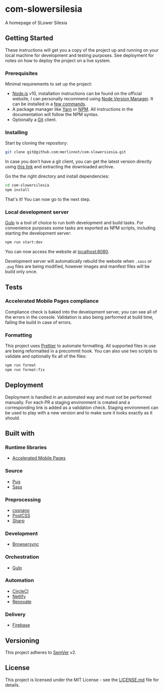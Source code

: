 # com-slowersilesia

A homepage of SLower Silesia

## Getting Started

These instructions will get you a copy of the project up and running on your
local machine for development and testing purposes. See deployment for notes on
how to deploy the project on a live system.

### Prerequisites

Minimal requirements to set up the project:

- [Node.js](https://nodejs.org/en) v10, installation instructions can be found
  on the official website, I can personally recommend using
  [Node Version Manager](https://github.com/creationix/nvm#readme). It can be
  installed in a
  [few commands](https://nodejs.org/en/download/package-manager/#nvm).
- A package manager like [Yarn](https://yarnpkg.com) or
  [NPM](https://www.npmjs.com). All instructions in the documentation will
  follow the NPM syntax.
- Optionally a [Git](https://git-scm.com) client.

### Installing

Start by cloning the repository:

```bash
git clone git@github.com:merlinnot/com-slowersiesia.git
```

In case you don't have a git client, you can get the latest version directly
using
[this link](https://github.com/merlinnot/com-slowersilesia/archive/master.zip)
and extracting the downloaded archive.

Go the the right directory and install dependencies:

```bash
cd com-slowersilesia
npm install
```

That's it! You can now go to the next step.

### Local development server

[Gulp](http://gulpjs.com) is a tool of choice to run both development and build
tasks. For convenience purposes some tasks are exported as NPM scripts,
including starting the development server:

```bash
npm run start:dev
```

You can now access the website at [localhost:8080](http://localhost:8080).

Development server will automatically rebuild the website when `.sass` or `.pug`
files are being modified, however images and manifest files will be build only
once.

## Tests

### Accelerated Mobile Pages compliance

Compliance check is baked into the development server, you can see all of the
errors in the console. Validation is also being performed at build time, failing
the build in case of errors.

### Formatting

This project uses [Prettier](https://prettier.io) to automate formatting. All
supported files in use are being reformatted in a precommit hook. You can also
use two scripts to validate and optionally fix all of the files:

```bash
npm run format
npm run format:fix
```

## Deployment

Deployment is handled in an automated way and must not be performed manually.
For each PR a staging environment is created and a corresponding link is added
as a validation check. Staging environment can be used to play with a new
version and to make sure it looks exactly as it should.

## Built with

### Runtime libraries

- [Accelerated Mobile Pages](https://www.ampproject.org)

### Source

- [Pug](https://pugjs.org)
- [Sass](https://sass-lang.com)

### Preprocessing

- [cssnano](https://cssnano.co)
- [PostCSS](https://postcss.org)
- [Sharp](http://sharp.pixelplumbing.com)

### Development

- [Browsersync](https://browsersync.io)

### Orchestration

- [Gulp](https://gulpjs.com)

### Automation

- [CircleCI](https://circleci.com)
- [Netlify](https://www.netlify.com)
- [Renovate](https://renovatebot.com)

### Delivery

- [Firebase](https://firebase.google.com)

## Versioning

This project adheres to [SemVer](http://semver.org) v2.

## License

This project is licensed under the MIT License - see the
[LICENSE.md](LICENSE.md) file for details.
